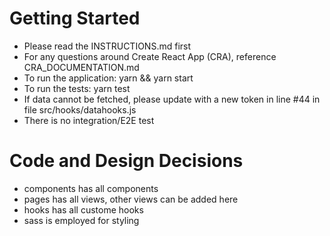 # Getting Started

- Please read the INSTRUCTIONS.md first
- For any questions around Create React App (CRA), reference
  CRA_DOCUMENTATION.md
- To run the application: yarn && yarn start
- To run the tests: yarn test
- If data cannot be fetched, please update with a new token in line #44 in file src/hooks/datahooks.js
- There is no integration/E2E test

# Code and Design Decisions

- components has all components
- pages has all views, other views can be added here
- hooks has all custome hooks
- sass is employed for styling

<!-- Please document your code & design decisions here. -->

